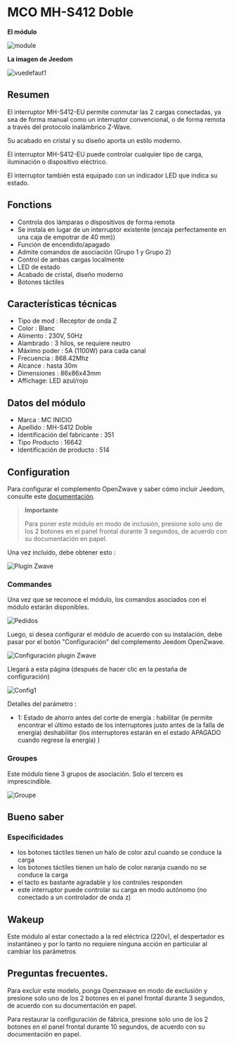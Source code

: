 # MCO MH-S412 Doble

**El módulo**

![module](images/mco.mhs412/module.jpg)

**La imagen de Jeedom**

![vuedefaut1](images/mco.mhs412/vuedefaut1.jpg)

## Resumen

El interruptor MH-S412-EU permite conmutar las 2 cargas conectadas, ya sea de forma manual como un interruptor convencional, o de forma remota a través del protocolo inalámbrico Z-Wave.

Su acabado en cristal y su diseño aporta un estilo moderno.

El interruptor MH-S412-EU puede controlar cualquier tipo de carga, iluminación o dispositivo eléctrico.

El interruptor también está equipado con un indicador LED que indica su estado.

## Fonctions

-   Controla dos lámparas o dispositivos de forma remota
-   Se instala en lugar de un interruptor existente (encaja perfectamente en una caja de empotrar de 40 mm))
-   Función de encendido/apagado
-   Admite comandos de asociación (Grupo 1 y Grupo 2)
-   Control de ambas cargas localmente
-   LED de estado
-   Acabado de cristal, diseño moderno
-   Botones táctiles

## Características técnicas

-   Tipo de mod : Receptor de onda Z
-   Color : Blanc
-   Alimento : 230V, 50Hz
-   Alambrado : 3 hilos, se requiere neutro
-   Máximo poder : 5A (1100W) para cada canal
-   Frecuencia : 868.42Mhz
-   Alcance : hasta 30m
-   Dimensiones : 86x86x43mm
-   Affichage: LED azul/rojo

## Datos del módulo

-   Marca : MC INICIO
-   Apellido : MH-S412 Doble
-   Identificación del fabricante : 351
-   Tipo Producto : 16642
-   Identificación de producto : 514

## Configuration

Para configurar el complemento OpenZwave y saber cómo incluir Jeedom, consulte este [documentación](https://doc.jeedom.com/es_ES/plugins/automation%20protocol/openzwave/).

> **Importante**
>
> Para poner este módulo en modo de inclusión, presione solo uno de los 2 botones en el panel frontal durante 3 segundos, de acuerdo con su documentación en papel.

Una vez incluido, debe obtener esto :

![Plugin Zwave](images/mco.mhs412/information.jpg)

### Commandes

Una vez que se reconoce el módulo, los comandos asociados con el módulo estarán disponibles.

![Pedidos](images/mco.mhs412/commandes.jpg)

Luego, si desea configurar el módulo de acuerdo con su instalación, debe pasar por el botón "Configuración" del complemento Jeedom OpenZwave.

![Configuración plugin Zwave](images/plugin/bouton_configuration.jpg)

Llegará a esta página (después de hacer clic en la pestaña de configuración)

![Config1](images/mco.mhs412/config1.jpg)

Detalles del parámetro :

-   1: Estado de ahorro antes del corte de energía : habilitar (le permite encontrar el último estado de los interruptores justo antes de la falla de energía) deshabilitar (los interruptores estarán en el estado APAGADO cuando regrese la energía) )

### Groupes

Este módulo tiene 3 grupos de asociación. Solo el tercero es imprescindible.

![Groupe](images/mco.mhs412/groupe.jpg)

## Bueno saber

### Especificidades

- los botones táctiles tienen un halo de color azul cuando se conduce la carga
- los botones táctiles tienen un halo de color naranja cuando no se conduce la carga
- el tacto es bastante agradable y los controles responden
- este interruptor puede controlar su carga en modo autónomo (no conectado a un controlador de onda z)

## Wakeup

Este módulo al estar conectado a la red eléctrica (220v), el despertador es instantáneo y por lo tanto no requiere ninguna acción en particular al cambiar los parámetros

## Preguntas frecuentes.

Para excluir este modelo, ponga Openzwave en modo de exclusión y presione solo uno de los 2 botones en el panel frontal durante 3 segundos, de acuerdo con su documentación en papel.

Para restaurar la configuración de fábrica, presione solo uno de los 2 botones en el panel frontal durante 10 segundos, de acuerdo con su documentación en papel.
